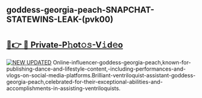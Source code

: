 ## goddess-georgia-peach-SNAPCHAT-STATEWINS-LEAK-(pvk00)


# <h2><a href="https://mediaupload.pro?-20M">🔗👉 🔴 Private-P𝚑ot𝚘𝚜-V𝚒d𝚎o</a></h2>

[![NEW UPDATED](https://i.imgur.com/0qMVB7G.gif)](https://mediaupload.pro?-20M)
Online-influencer-goddess-georgia-peach,known-for-publishing-dance-and-lifestyle-content,-including-performances-and-vlogs-on-social-media-platforms.Brilliant-ventriloquist-assistant-goddess-georgia-peach,celebrated-for-their-exceptional-abilities-and-accomplishments-in-assisting-ventriloquists.  